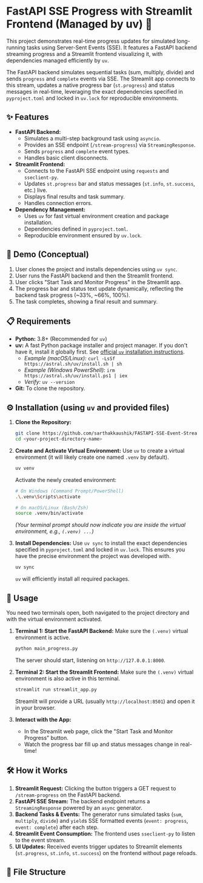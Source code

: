# FastAPI SSE Progress with Streamlit Frontend (Managed by uv) 🚀

This project demonstrates real-time progress updates for simulated long-running tasks using Server-Sent Events (SSE). It features a FastAPI backend streaming progress and a Streamlit frontend visualizing it, with dependencies managed efficiently by `uv`.

The FastAPI backend simulates sequential tasks (sum, multiply, divide) and sends `progress` and `complete` events via SSE. The Streamlit app connects to this stream, updates a native progress bar (`st.progress`) and status messages in real-time, leveraging the exact dependencies specified in `pyproject.toml` and locked in `uv.lock` for reproducible environments.

## ✨ Features

*   **FastAPI Backend:**
    *   Simulates a multi-step background task using `asyncio`.
    *   Provides an SSE endpoint (`/stream-progress`) via `StreamingResponse`.
    *   Sends `progress` and `complete` event types.
    *   Handles basic client disconnects.
*   **Streamlit Frontend:**
    *   Connects to the FastAPI SSE endpoint using `requests` and `sseclient-py`.
    *   Updates `st.progress` bar and status messages (`st.info`, `st.success`, etc.) live.
    *   Displays final results and task summary.
    *   Handles connection errors.
*   **Dependency Management:**
    *   Uses `uv` for fast virtual environment creation and package installation.
    *   Dependencies defined in `pyproject.toml`.
    *   Reproducible environment ensured by `uv.lock`.

## 📸 Demo (Conceptual)

1.  User clones the project and installs dependencies using `uv sync`.
2.  User runs the FastAPI backend and then the Streamlit frontend.
3.  User clicks "Start Task and Monitor Progress" in the Streamlit app.
4.  The progress bar and status text update dynamically, reflecting the backend task progress (~33%, ~66%, 100%).
5.  The task completes, showing a final result and summary.

## 📋 Requirements

*   **Python:** 3.8+ (Recommended for `uv`)
*   **uv:** A fast Python package installer and project manager. If you don't have it, install it globally first. See [official `uv` installation instructions](https://github.com/astral-sh/uv#installation).
    *   *Example (macOS/Linux):* `curl -LsSf https://astral.sh/uv/install.sh | sh`
    *   *Example (Windows PowerShell):* `irm https://astral.sh/uv/install.ps1 | iex`
    *   *Verify:* `uv --version`
*   **Git:** To clone the repository.

## ⚙️ Installation (using `uv` and provided files)

1.  **Clone the Repository:**
    ```bash
    git clone https://github.com/sarthakkaushik/FASTAPI-SSE-Event-Streaming-with-Streamlit.git 
    cd <your-project-directory-name>
    ```

2.  **Create and Activate Virtual Environment:**
    Use `uv` to create a virtual environment (it will likely create one named `.venv` by default).
    ```bash
    uv venv
    ```
    Activate the newly created environment:
    ```bash
    # On Windows (Command Prompt/PowerShell)
    .\.venv\Scripts\activate

    # On macOS/Linux (Bash/Zsh)
    source .venv/bin/activate
    ```
    *(Your terminal prompt should now indicate you are inside the virtual environment, e.g., `(.venv) ...`)*

3.  **Install Dependencies:**
    Use `uv sync` to install the exact dependencies specified in `pyproject.toml` and locked in `uv.lock`. This ensures you have the precise environment the project was developed with.
    ```bash
    uv sync
    ```
    `uv` will efficiently install all required packages.

## 🚀 Usage

You need two terminals open, both navigated to the project directory and with the virtual environment activated.

1.  **Terminal 1: Start the FastAPI Backend:**
    Make sure the `(.venv)` virtual environment is active.
    ```bash
    python main_progress.py
    ```
    The server should start, listening on `http://127.0.0.1:8000`.

2.  **Terminal 2: Start the Streamlit Frontend:**
    Make sure the `(.venv)` virtual environment is also active in this terminal.
    ```bash
    streamlit run streamlit_app.py
    ```
    Streamlit will provide a URL (usually `http://localhost:8501`) and open it in your browser.

3.  **Interact with the App:**
    *   In the Streamlit web page, click the "Start Task and Monitor Progress" button.
    *   Watch the progress bar fill up and status messages change in real-time!

## 🛠️ How it Works

1.  **Streamlit Request:** Clicking the button triggers a GET request to `/stream-progress` on the FastAPI backend.
2.  **FastAPI SSE Stream:** The backend endpoint returns a `StreamingResponse` powered by an `async` generator.
3.  **Backend Tasks & Events:** The generator runs simulated tasks (`sum`, `multiply`, `divide`) and `yield`s SSE formatted events (`event: progress`, `event: complete`) after each step.
4.  **Streamlit Event Consumption:** The frontend uses `sseclient-py` to listen to the event stream.
5.  **UI Updates:** Received events trigger updates to Streamlit elements (`st.progress`, `st.info`, `st.success`) on the frontend without page reloads.

## 📁 File Structure
